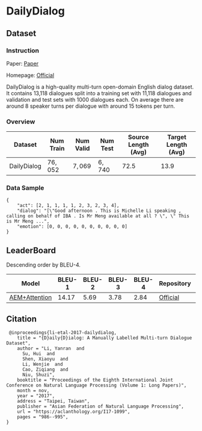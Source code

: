 # DailyDialog

## Dataset

### Instruction

Paper: [Paper](https://aclanthology.org/I17-1099.pdf)

Homepage: [Official](http://yanran.li/dailydialog)

DailyDialog is a high-quality multi-turn open-domain English dialog dataset. It contains 13,118 dialogues split into a training set with 11,118 dialogues and validation and test sets with 1000 dialogues each. On average there are around 8 speaker turns per dialogue with around 15 tokens per turn.

### Overview

| Dataset     | Num Train | Num Valid | Num Test | Source Length (Avg) | Target Length (Avg) |
| ----------- | --------- | --------- | -------- | ------------------- | ------------------- |
| DailyDialog | $76,052$  | $7,069$   | $6,740$  | $72.5$              | $13.9$              |

### Data Sample

```
{
    "act": [2, 1, 1, 1, 1, 2, 3, 2, 3, 4],
    "dialog": "[\"Good afternoon . This is Michelle Li speaking , calling on behalf of IBA . Is Mr Meng available at all ? \", \" This is Mr Meng ...",
    "emotion": [0, 0, 0, 0, 0, 0, 0, 0, 0, 0]
}
```

## LeaderBoard

Descending order by BLEU-4.

| Model                                                   | BLEU-1  | BLEU-2 | BLEU-3 | BLEU-4 | Repository                                  | Generated Text |
| ------------------------------------------------------- | ------- | ------ | ------ | ------ | ------------------------------------------- | -------------- |
| [AEM+Attention](https://arxiv.org/pdf/1808.08795v1.pdf) | $14.17$ | $5.69$ | $3.78$ | $2.84$ | [Official](https://github.com/lancopku/AMM) |                |

## Citation

```
 @inproceedings{li-etal-2017-dailydialog,
    title = "{D}aily{D}ialog: A Manually Labelled Multi-turn Dialogue Dataset",
    author = "Li, Yanran  and
      Su, Hui  and
      Shen, Xiaoyu  and
      Li, Wenjie  and
      Cao, Ziqiang  and
      Niu, Shuzi",
    booktitle = "Proceedings of the Eighth International Joint Conference on Natural Language Processing (Volume 1: Long Papers)",
    month = nov,
    year = "2017",
    address = "Taipei, Taiwan",
    publisher = "Asian Federation of Natural Language Processing",
    url = "https://aclanthology.org/I17-1099",
    pages = "986--995",
}
```